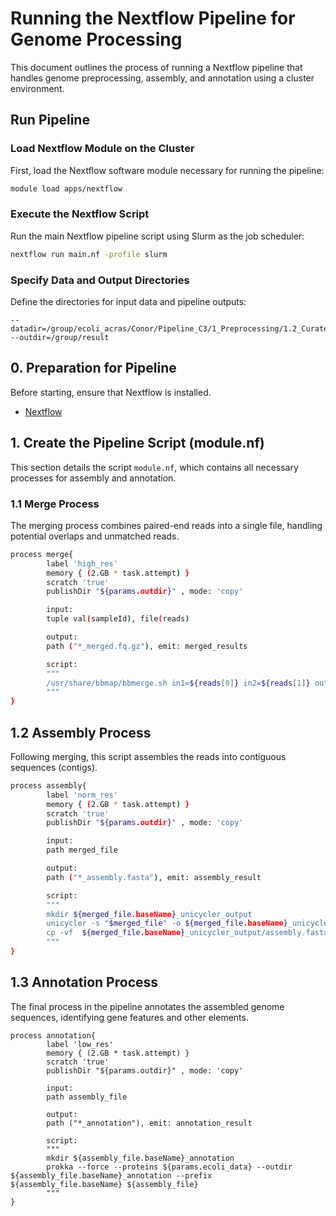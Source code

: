 # Running the Nextflow Pipeline for Genome Processing

This document outlines the process of running a Nextflow pipeline that handles genome preprocessing, assembly, and annotation using a cluster environment.

## Run Pipeline

### Load Nextflow Module on the Cluster

First, load the Nextflow software module necessary for running the pipeline:

```bash
module load apps/nextflow
```
### Execute the Nextflow Script

Run the main Nextflow pipeline script using Slurm as the job scheduler:

```bash
nextflow run main.nf -profile slurm
```

### Specify Data and Output Directories

Define the directories for input data and pipeline outputs:

```
--datadir=/group/ecoli_acras/Conor/Pipeline_C3/1_Preprocessing/1.2_CuratedData/1.2_Quality_trimmed/ --outdir=/group/result
```

## 0. Preparation for Pipeline

Before starting, ensure that Nextflow is installed. 

- [Nextflow](https://www.nextflow.io/docs/latest/getstarted.html#installation)

## 1. Create the Pipeline Script (module.nf)

This section details the script `module.nf`, which contains all necessary processes for assembly and annotation.

### 1.1 Merge Process

The merging process combines paired-end reads into a single file, handling potential overlaps and unmatched reads.

```bash
process merge{
        label 'high_res'
        memory { (2.GB * task.attempt) }
        scratch 'true'
        publishDir "${params.outdir}" , mode: 'copy'

        input:
        tuple val(sampleId), file(reads)

        output:
        path ("*_merged.fq.gz"), emit: merged_results

        script:
        """
        /usr/share/bbmap/bbmerge.sh in1=${reads[0]} in2=${reads[1]} out=${sampleId}_merged.fq.gz outu=${sampleId}_unmerged.fq.gz ihist=${sampleId}.ihist.gz
        """
}
```

## 1.2 Assembly Process

Following merging, this script assembles the reads into contiguous sequences (contigs).

```bash
process assembly{
        label 'norm_res'
        memory { (2.GB * task.attempt) }
        scratch 'true'
        publishDir "${params.outdir}" , mode: 'copy'

        input:
        path merged_file

        output:
        path ("*_assembly.fasta"), emit: assembly_result

        script:
        """
        mkdir ${merged_file.baseName}_unicycler_output
        unicycler -s "$merged_file" -o ${merged_file.baseName}_unicycler_output
        cp -vf  ${merged_file.baseName}_unicycler_output/assembly.fasta ${merged_file.baseName}_assembly.fasta
        """
}
```
## 1.3 Annotation Process

The final process in the pipeline annotates the assembled genome sequences, identifying gene features and other elements.

```
process annotation{
        label 'low_res'
        memory { (2.GB * task.attempt) }
        scratch 'true'
        publishDir "${params.outdir}" , mode: 'copy'

        input:
        path assembly_file

        output:
        path ("*_annotation"), emit: annotation_result

        script:
        """
        mkdir ${assembly_file.baseName}_annotation
        prokka --force --proteins ${params.ecoli_data} --outdir ${assembly_file.baseName}_annotation --prefix ${assembly_file.baseName} ${assembly_file}
        """
}
```

